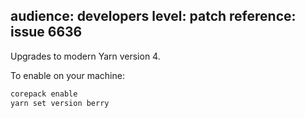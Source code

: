 audience: developers
level: patch
reference: issue 6636
---
Upgrades to modern Yarn version 4.

To enable on your machine:

```bash
corepack enable
yarn set version berry
```
